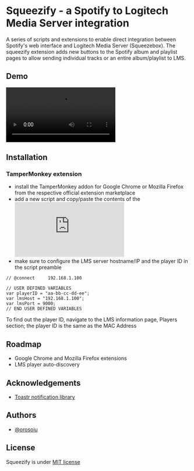 # Squeezify - a Spotify to Logitech Media Server integration

A series of scripts and extensions to enable direct integration between Spotify's web interface and Logitech Media Server (Squeezebox). The squeezify extension adds new buttons to the Spotify album and playlist pages to allow sending individual tracks or an entire album/playlist to LMS.

## Demo

![Demo](https://github.com/orosoiu/squeezify/blob/master/resources/demo.mp4?raw=true)


## Installation

### TamperMonkey extension

- install the TamperMonkey addon for Google Chrome or Mozilla Firefox from the respective official extension marketplace
- add a new script and copy/paste the contents of the ![squeezify extension file](https://github.com/orosoiu/squeezify/blob/master/tampermonkey-script/spotify-lms-integration.js)
- make sure to configure the LMS server hostname/IP and the player ID in the script preamble

```
// @connect		192.168.1.100

// USER DEFINED VARIABLES
var playerID = "aa-bb-cc-dd-ee";
var lmsHost = "192.168.1.100";
var lmsPort = 9000;
// END USER DEFINED VARIABLES
```

To find out the player ID, navigate to the LMS information page, Players section; the player ID is the same as the MAC Address


## Roadmap

- Google Chrome and Mozilla Firefox extensions
- LMS player auto-discovery


## Acknowledgements

 - [Toastr notification library](https://github.com/CodeSeven/toastr)


## Authors

- [@orosoiu](https://www.github.com/orosoiu)


## License

Squeezify is under [MIT license](https://opensource.org/license/mit/)

